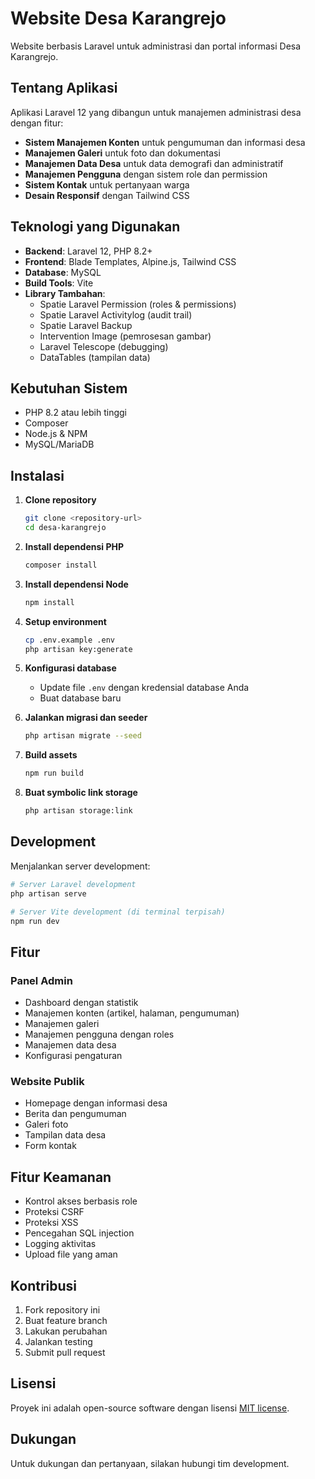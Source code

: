 # Website Desa Karangrejo

Website berbasis Laravel untuk administrasi dan portal informasi Desa Karangrejo.

## Tentang Aplikasi

Aplikasi Laravel 12 yang dibangun untuk manajemen administrasi desa dengan fitur:

- **Sistem Manajemen Konten** untuk pengumuman dan informasi desa
- **Manajemen Galeri** untuk foto dan dokumentasi
- **Manajemen Data Desa** untuk data demografi dan administratif
- **Manajemen Pengguna** dengan sistem role dan permission
- **Sistem Kontak** untuk pertanyaan warga
- **Desain Responsif** dengan Tailwind CSS

## Teknologi yang Digunakan

- **Backend**: Laravel 12, PHP 8.2+
- **Frontend**: Blade Templates, Alpine.js, Tailwind CSS
- **Database**: MySQL
- **Build Tools**: Vite
- **Library Tambahan**: 
  - Spatie Laravel Permission (roles & permissions)
  - Spatie Laravel Activitylog (audit trail)
  - Spatie Laravel Backup
  - Intervention Image (pemrosesan gambar)
  - Laravel Telescope (debugging)
  - DataTables (tampilan data)

## Kebutuhan Sistem

- PHP 8.2 atau lebih tinggi
- Composer
- Node.js & NPM
- MySQL/MariaDB

## Instalasi

1. **Clone repository**
   ```bash
   git clone <repository-url>
   cd desa-karangrejo
   ```

2. **Install dependensi PHP**
   ```bash
   composer install
   ```

3. **Install dependensi Node**
   ```bash
   npm install
   ```

4. **Setup environment**
   ```bash
   cp .env.example .env
   php artisan key:generate
   ```

5. **Konfigurasi database**
   - Update file `.env` dengan kredensial database Anda
   - Buat database baru

6. **Jalankan migrasi dan seeder**
   ```bash
   php artisan migrate --seed
   ```

7. **Build assets**
   ```bash
   npm run build
   ```

8. **Buat symbolic link storage**
   ```bash
   php artisan storage:link
   ```

## Development

Menjalankan server development:

```bash
# Server Laravel development
php artisan serve

# Server Vite development (di terminal terpisah)
npm run dev
```

## Fitur

### Panel Admin
- Dashboard dengan statistik
- Manajemen konten (artikel, halaman, pengumuman)
- Manajemen galeri
- Manajemen pengguna dengan roles
- Manajemen data desa
- Konfigurasi pengaturan

### Website Publik
- Homepage dengan informasi desa
- Berita dan pengumuman
- Galeri foto
- Tampilan data desa
- Form kontak

## Fitur Keamanan

- Kontrol akses berbasis role
- Proteksi CSRF
- Proteksi XSS
- Pencegahan SQL injection
- Logging aktivitas
- Upload file yang aman

## Kontribusi

1. Fork repository ini
2. Buat feature branch
3. Lakukan perubahan
4. Jalankan testing
5. Submit pull request

## Lisensi

Proyek ini adalah open-source software dengan lisensi [MIT license](LICENSE).

## Dukungan

Untuk dukungan dan pertanyaan, silakan hubungi tim development.
